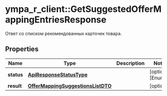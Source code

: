 # ympa_r_client::GetSuggestedOfferMappingEntriesResponse

Ответ со списком рекомендованных карточек товара.

## Properties
Name | Type | Description | Notes
------------ | ------------- | ------------- | -------------
**status** | [**ApiResponseStatusType**](ApiResponseStatusType.md) |  | [optional] [Enum: ] 
**result** | [**OfferMappingSuggestionsListDTO**](OfferMappingSuggestionsListDTO.md) |  | [optional] 


